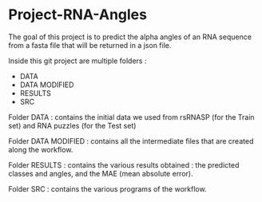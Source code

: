 # Project-RNA-Angles

The goal of this project is to predict the alpha angles of an RNA sequence from a fasta file that will be returned in a json file.

Inside this git project are multiple folders :
- DATA
- DATA MODIFIED
- RESULTS
- SRC

Folder DATA : 
contains the initial data we used from rsRNASP (for the Train set) and RNA puzzles (for the Test set)

Folder DATA MODIFIED :
contains all the intermediate files that are created along the workflow.

Folder RESULTS :
contains the various results obtained : the predicted classes and angles, and the MAE (mean absolute error).

Folder SRC :
contains the various programs of the workflow.
